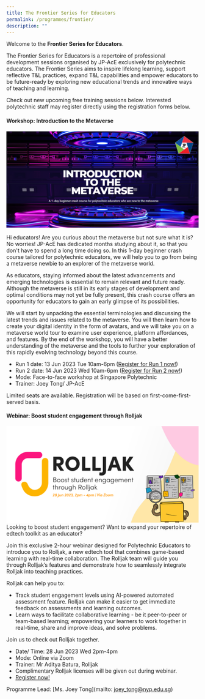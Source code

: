 ```yaml
---
title: The Frontier Series for Educators
permalink: /programmes/frontier/
description: ""
---
```

Welcome to the **Frontier Series for Educators**. 

The Frontier Series for Educators is a repertoire of professional development sessions organised by JP-AcE exclusively for polytechnic educators. The Frontier Series aims to inspire lifelong learning, support reflective T&L practices, expand T&L capabilities and empower educators to be future-ready by exploring new educational trends and innovative ways of teaching and learning. 

Check out new upcoming free training sessions below. Interested polytechnic staff may register directly using the registration forms below.


               

#### Workshop: Introduction to the Metaverse
![](/images/metaverse%20banner.png)

Hi educators! Are you curious about the metaverse but not sure what it is?  
No worries! JP-AcE has dedicated months studying about it, so that you don't have to spend a long time doing so. In this 1-day beginner crash course tailored for polytechnic educators, we will help you to go from being a metaverse newbie to an explorer of the metaverse world.
 
As educators, staying informed about the latest advancements and emerging technologies is essential to remain relevant and future ready. Although the metaverse is still in its early stages of development and optimal conditions may not yet be fully present, this crash course offers an opportunity for educators to gain an early glimpse of its possibilities.
 
We will start by unpacking the essential terminologies and discussing the latest trends and issues related to the metaverse. You will then learn how to create your digital identity in the form of avatars, and we will take you on a metaverse world tour to examine user experience, platform affordances, and features. By the end of the workshop, you will have a better understanding of the metaverse and the tools to further your exploration of this rapidly evolving technology beyond this course.
 
* Run 1 date: 13 Jun 2023 Tue 10am-6pm ([Register for Run 1 now!](https://forms.gle/a78idEwg7AGbdybW6))
* Run 2 date: 14 Jun 2023 Wed 10am-6pm ([Register for Run 2 now!](https://forms.gle/Z4cRBW2xBtyx1fTw6))
* Mode: Face-to-face workshop at Singapore Polytechnic
* Trainer: Joey Tong/ JP-AcE
 
Limited seats are available. Registration will be 
based on first-come-first-served basis.



#### Webinar: Boost student engagement through Rolljak
![](/images/rolljak%20banner.png)
Looking to boost student engagement? Want to expand your repertoire of edtech toolkit as an educator?

Join this exclusive 2-hour webinar designed for Polytechnic Educators to introduce you to Rolljak, a new edtech tool that combines game-based learning with real-time collaboration. The Rolljak team will guide you through Rolljak’s features and demonstrate how to seamlessly integrate Rolljak into teaching practices. 

Rolljak can help you to:
* Track student engagement levels using AI-powered automated assessment feature. Rolljak can make it easier to get immediate feedback on assessments and learning outcomes.
* Learn ways to facilitate collaborative learning - be it peer-to-peer or team-based learning; empowering your learners to work together in real-time, share and improve ideas, and solve problems. 

Join us to check out Rolljak together.

* Date/ Time: 28 Jun 2023 Wed 2pm-4pm
* Mode: Online via Zoom
* Trainer: Mr Aditya Batura, Rolljak
* Complimentary Rolljak licenses will be given out during webinar.
* [Register now!](https://forms.gle/dVDHztMF8tZrriam9)

                      
Programme Lead: [Ms. Joey Tong](mailto: joey_tong@nyp.edu.sg)
